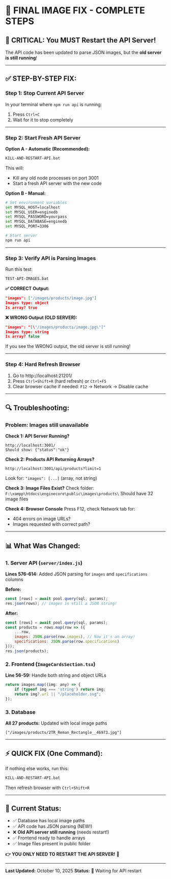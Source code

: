 # 🎯 FINAL IMAGE FIX - COMPLETE STEPS

## 🔴 **CRITICAL: You MUST Restart the API Server!**

The API code has been updated to parse JSON images, but the **old server is still running**!

---

## ✅ **STEP-BY-STEP FIX:**

### **Step 1: Stop Current API Server**

In your terminal where `npm run api` is running:
1. Press `Ctrl+C`
2. Wait for it to stop completely

---

### **Step 2: Start Fresh API Server**

**Option A - Automatic (Recommended):**
```bash
KILL-AND-RESTART-API.bat
```
This will:
- Kill any old node processes on port 3001
- Start a fresh API server with the new code

**Option B - Manual:**
```bash
# Set environment variables
set MYSQL_HOST=localhost
set MYSQL_USER=enginedb
set MYSQL_PASSWORD=yourpass
set MYSQL_DATABASE=enginedb
set MYSQL_PORT=3306

# Start server
npm run api
```

---

### **Step 3: Verify API is Parsing Images**

Run this test:
```bash
TEST-API-IMAGES.bat
```

**✅ CORRECT Output:**
```json
"images": ["/images/products/image.jpg"]
Images type: object
Is array? true
```

**❌ WRONG Output (OLD SERVER):**
```json
"images": "[\"/images/products/image.jpg\"]"
Images type: string
Is array? false
```

If you see the WRONG output, the old server is still running!

---

### **Step 4: Hard Refresh Browser**

1. Go to http://localhost:21201/
2. Press `Ctrl+Shift+R` (hard refresh) or `Ctrl+F5`
3. Clear browser cache if needed: `F12` → Network → Disable cache

---

## 🔍 **Troubleshooting:**

### Problem: Images still unavailable

**Check 1: API Server Running?**
```
http://localhost:3001/
Should show: {"status":"ok"}
```

**Check 2: Products API Returning Arrays?**
```
http://localhost:3001/api/products?limit=1
```
Look for: `"images": [...]` (array, not string)

**Check 3: Image Files Exist?**
Check folder: `F:\xampp\htdocs\enginecore\public\images\products\`
Should have 32 image files

**Check 4: Browser Console**
Press F12, check Network tab for:
- 404 errors on image URLs?
- Images requested with correct path?

---

## 📊 **What Was Changed:**

### 1. Server API (`server/index.js`)
**Lines 576-614:** Added JSON parsing for `images` and `specifications` columns

**Before:**
```javascript
const [rows] = await pool.query(sql, params);
res.json(rows); // images is still a JSON string!
```

**After:**
```javascript
const [rows] = await pool.query(sql, params);
const products = rows.map(row => ({
    ...row,
    images: JSON.parse(row.images), // Now it's an array!
    specifications: JSON.parse(row.specifications)
}));
res.json(products);
```

### 2. Frontend (`ImageCardsSection.tsx`)
**Line 56-59:** Handle both string and object URLs

```javascript
return images.map((img: any) => {
    if (typeof img === 'string') return img;
    return img?.url || "/placeholder.svg";
});
```

### 3. Database
**All 27 products:** Updated with local image paths
```
["/images/products/2TR_Reman_Rectangle__46973.jpg"]
```

---

## ⚡ **QUICK FIX (One Command):**

If nothing else works, run this:

```bash
KILL-AND-RESTART-API.bat
```

Then refresh browser with `Ctrl+Shift+R`

---

## 📝 **Current Status:**

- ✅ Database has local image paths
- ✅ API code has JSON parsing (NEW!)
- ❌ **Old API server still running** (needs restart!)
- ✅ Frontend ready to handle arrays
- ✅ Image files present in public folder

**👉 YOU ONLY NEED TO RESTART THE API SERVER!** 🚀

---

**Last Updated:** October 10, 2025
**Status:** 🔴 Waiting for API restart

